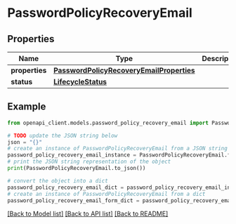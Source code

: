 # PasswordPolicyRecoveryEmail


## Properties

Name | Type | Description | Notes
------------ | ------------- | ------------- | -------------
**properties** | [**PasswordPolicyRecoveryEmailProperties**](PasswordPolicyRecoveryEmailProperties.md) |  | [optional] 
**status** | [**LifecycleStatus**](LifecycleStatus.md) |  | [optional] 

## Example

```python
from openapi_client.models.password_policy_recovery_email import PasswordPolicyRecoveryEmail

# TODO update the JSON string below
json = "{}"
# create an instance of PasswordPolicyRecoveryEmail from a JSON string
password_policy_recovery_email_instance = PasswordPolicyRecoveryEmail.from_json(json)
# print the JSON string representation of the object
print(PasswordPolicyRecoveryEmail.to_json())

# convert the object into a dict
password_policy_recovery_email_dict = password_policy_recovery_email_instance.to_dict()
# create an instance of PasswordPolicyRecoveryEmail from a dict
password_policy_recovery_email_form_dict = password_policy_recovery_email.from_dict(password_policy_recovery_email_dict)
```
[[Back to Model list]](../README.md#documentation-for-models) [[Back to API list]](../README.md#documentation-for-api-endpoints) [[Back to README]](../README.md)



